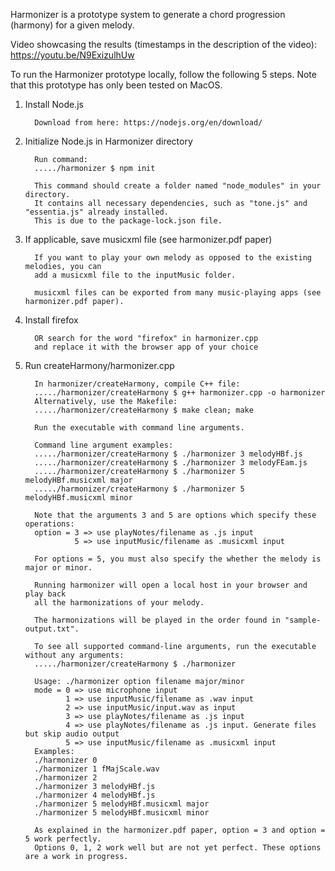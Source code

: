 Harmonizer is a prototype system to generate a chord progression (harmony) for a given melody.

Video showcasing the results (timestamps in the description of the video): https://youtu.be/N9ExizulhUw

To run the Harmonizer prototype locally, follow the following 5 steps.
Note that this prototype has only been tested on MacOS.

1. Install Node.js 

         Download from here: https://nodejs.org/en/download/

2. Initialize Node.js in Harmonizer directory

         Run command:
         ...../harmonizer $ npm init

         This command should create a folder named "node_modules" in your directory.
         It contains all necessary dependencies, such as "tone.js" and "essentia.js" already installed.
         This is due to the package-lock.json file.

3. If applicable, save musicxml file (see harmonizer.pdf paper)

         If you want to play your own melody as opposed to the existing melodies, you can
         add a musicxml file to the inputMusic folder.

         musicxml files can be exported from many music-playing apps (see harmonizer.pdf paper).

4. Install firefox

         OR search for the word "firefox" in harmonizer.cpp
         and replace it with the browser app of your choice

5. Run createHarmony/harmonizer.cpp

         In harmonizer/createHarmony, compile C++ file:
         ...../harmonizer/createHarmony $ g++ harmonizer.cpp -o harmonizer 
         Alternatively, use the Makefile:
         ...../harmonizer/createHarmony $ make clean; make

         Run the executable with command line arguments.

         Command line argument examples:
         ...../harmonizer/createHarmony $ ./harmonizer 3 melodyHBf.js
         ...../harmonizer/createHarmony $ ./harmonizer 3 melodyFEam.js
         ...../harmonizer/createHarmony $ ./harmonizer 5 melodyHBf.musicxml major
         ...../harmonizer/createHarmony $ ./harmonizer 5 melodyHBf.musicxml minor

         Note that the arguments 3 and 5 are options which specify these operations:
         option = 3 => use playNotes/filename as .js input
                  5 => use inputMusic/filename as .musicxml input 

         For options = 5, you must also specify the whether the melody is major or minor.

         Running harmonizer will open a local host in your browser and play back
         all the harmonizations of your melody.

         The harmonizations will be played in the order found in "sample-output.txt".

         To see all supported command-line arguments, run the executable without any arguments:
         ...../harmonizer/createHarmony $ ./harmonizer

         Usage: ./harmonizer option filename major/minor
         mode = 0 => use microphone input
                1 => use inputMusic/filename as .wav input
                2 => use inputMusic/input.wav as input
                3 => use playNotes/filename as .js input
                4 => use playNotes/filename as .js input. Generate files but skip audio output 
                5 => use inputMusic/filename as .musicxml input 
         Examples:
         ./harmonizer 0
         ./harmonizer 1 fMajScale.wav
         ./harmonizer 2
         ./harmonizer 3 melodyHBf.js
         ./harmonizer 4 melodyHBf.js
         ./harmonizer 5 melodyHBf.musicxml major
         ./harmonizer 5 melodyHBf.musicxml minor

         As explained in the harmonizer.pdf paper, option = 3 and option = 5 work perfectly. 
         Options 0, 1, 2 work well but are not yet perfect. These options are a work in progress. 
